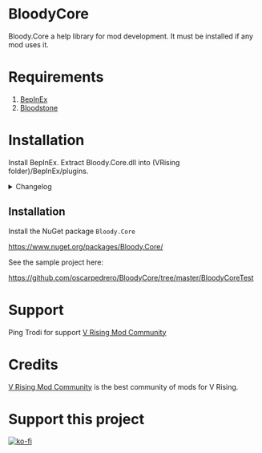 # BloodyCore

Bloody.Core a help library for mod development. It must be installed if any mod uses it.

# Requirements

1. [BepInEx](https://thunderstore.io/c/v-rising/p/BepInEx/BepInExPack_V_Rising/)
2. [Bloodstone](https://thunderstore.io/c/v-rising/p/deca/Bloodstone/)

# Installation
Install BepInEx.
Extract Bloody.Core.dll into (VRising folder)/BepInEx/plugins.

<details>
<summary>Changelog</summary>

`1.2.3`
- Add Event OnDamage

`1.2.2`
- Patch loading system changed because it caused incompatibilities

`1.2.1`
- Fixed errors with Item models

`1.2.0`
- versioning of the API and the rest of the functionalities to v1 
- Refactoring to be used as a framework.

`1.0.0`
- First version of Core
</details>

## Installation

Install the NuGet package `Bloody.Core`

https://www.nuget.org/packages/Bloody.Core/

See the sample project here: 

https://github.com/oscarpedrero/BloodyCore/tree/master/BloodyCoreTest

# Support

Ping Trodi for support [V Rising Mod Community](https://discord.gg/vrisingmods)

# Credits

[V Rising Mod Community](https://discord.gg/vrisingmods) is the best community of mods for V Rising.

# Support this project

[![ko-fi](https://ko-fi.com/img/githubbutton_sm.svg)](https://ko-fi.com/K3K8ENRQY)
